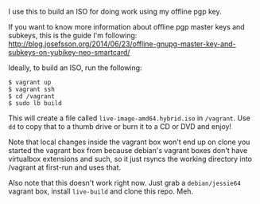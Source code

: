 I use this to build an ISO for doing work using my offline pgp key.

If you want to know more information about offline pgp master keys and subkeys, this is the guide I'm following:
http://blog.josefsson.org/2014/06/23/offline-gnupg-master-key-and-subkeys-on-yubikey-neo-smartcard/

Ideally, to build an ISO, run the following:

```
$ vagrant up
$ vagrant ssh
$ cd /vagrant
$ sudo lb build
```

This will create a file called `live-image-amd64.hybrid.iso` in `/vagrant`. Use `dd` to copy that to a thumb drive or burn it to a CD or DVD and enjoy!

Note that local changes inside the vagrant box won't end up on clone you started the vagrant box from because debian's vagrant boxes don't have virtualbox extensions and such, so it just rsyncs the working directory into /vagrant at first-run and uses that.

Also note that this doesn't work right now. Just grab a `debian/jessie64` vagrant box, install `live-build` and clone this repo. Meh.


